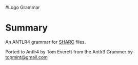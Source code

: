 #Logo Grammar

# Summary

An ANTLR4 grammar for [SHARC](https://en.wikipedia.org/wiki/Super_Harvard_Architecture_Single-Chip_Computer) files.

Ported to Antlr4 by Tom Everett from the Antlr3 Grammer by topmint@gmail.com
